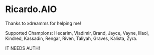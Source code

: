 # Ricardo.AIO
 
Thanks to xdreamms for helping me!

Supported Champions: Hecarim, Vladimir, Brand, Jayce, Vayne, Illaoi, Kindred, Kassadin, Rengar, Riven, Taliyah, Graves, Kalista, Zyra.

IT NEEDS AUTH!
